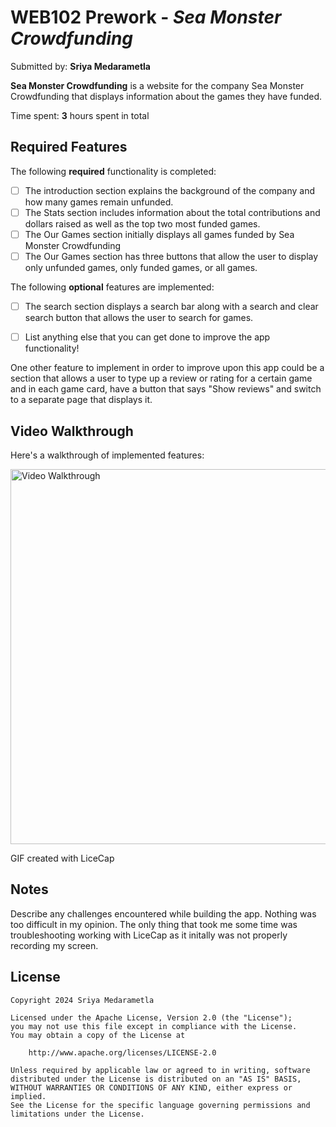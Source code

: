# WEB102 Prework - *Sea Monster Crowdfunding*

Submitted by: **Sriya Medarametla**

**Sea Monster Crowdfunding** is a website for the company Sea Monster Crowdfunding that displays information about the games they have funded.

Time spent: **3** hours spent in total

## Required Features

The following **required** functionality is completed:

* [ ] The introduction section explains the background of the company and how many games remain unfunded.
* [ ] The Stats section includes information about the total contributions and dollars raised as well as the top two most funded games.
* [ ] The Our Games section initially displays all games funded by Sea Monster Crowdfunding
* [ ] The Our Games section has three buttons that allow the user to display only unfunded games, only funded games, or all games.

The following **optional** features are implemented:
* [ ] The search section displays a search bar along with a search and clear search button that allows the user to search for games.

* [ ] List anything else that you can get done to improve the app functionality!

One other feature to implement in order to improve upon this app could be a section that allows a user to type up a review or rating for a certain game and in each game card, have a button that says "Show reviews" and switch to a separate page that displays it.

## Video Walkthrough

Here's a walkthrough of implemented features:

<img src='https://i.imgur.com/YGXPDtE.gif' title='Video Walkthrough' width='600' alt='Video Walkthrough' />

<!-- Replace this with whatever GIF tool you used! -->
GIF created with LiceCap
<!-- Recommended tools:
[Kap](https://getkap.co/) for macOS
[ScreenToGif](https://www.screentogif.com/) for Windows
[peek](https://github.com/phw/peek) for Linux. -->

## Notes

Describe any challenges encountered while building the app.
    Nothing was too difficult in my opinion. The only thing that took me some time was troubleshooting working with LiceCap as it initally was not properly recording my screen.
## License

    Copyright 2024 Sriya Medarametla

    Licensed under the Apache License, Version 2.0 (the "License");
    you may not use this file except in compliance with the License.
    You may obtain a copy of the License at

        http://www.apache.org/licenses/LICENSE-2.0

    Unless required by applicable law or agreed to in writing, software
    distributed under the License is distributed on an "AS IS" BASIS,
    WITHOUT WARRANTIES OR CONDITIONS OF ANY KIND, either express or implied.
    See the License for the specific language governing permissions and
    limitations under the License.
